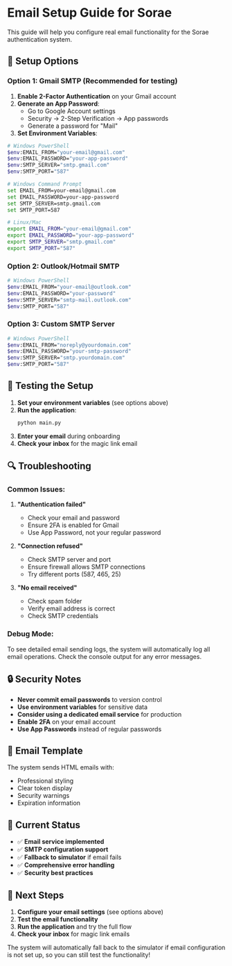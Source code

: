 # Email Setup Guide for Sorae

This guide will help you configure real email functionality for the Sorae authentication system.

## 🔧 Setup Options

### Option 1: Gmail SMTP (Recommended for testing)

1. **Enable 2-Factor Authentication** on your Gmail account
2. **Generate an App Password**:
   - Go to Google Account settings
   - Security → 2-Step Verification → App passwords
   - Generate a password for "Mail"
3. **Set Environment Variables**:

```bash
# Windows PowerShell
$env:EMAIL_FROM="your-email@gmail.com"
$env:EMAIL_PASSWORD="your-app-password"
$env:SMTP_SERVER="smtp.gmail.com"
$env:SMTP_PORT="587"

# Windows Command Prompt
set EMAIL_FROM=your-email@gmail.com
set EMAIL_PASSWORD=your-app-password
set SMTP_SERVER=smtp.gmail.com
set SMTP_PORT=587

# Linux/Mac
export EMAIL_FROM="your-email@gmail.com"
export EMAIL_PASSWORD="your-app-password"
export SMTP_SERVER="smtp.gmail.com"
export SMTP_PORT="587"
```

### Option 2: Outlook/Hotmail SMTP

```bash
# Windows PowerShell
$env:EMAIL_FROM="your-email@outlook.com"
$env:EMAIL_PASSWORD="your-password"
$env:SMTP_SERVER="smtp-mail.outlook.com"
$env:SMTP_PORT="587"
```

### Option 3: Custom SMTP Server

```bash
# Windows PowerShell
$env:EMAIL_FROM="noreply@yourdomain.com"
$env:EMAIL_PASSWORD="your-smtp-password"
$env:SMTP_SERVER="smtp.yourdomain.com"
$env:SMTP_PORT="587"
```

## 🚀 Testing the Setup

1. **Set your environment variables** (see options above)
2. **Run the application**:
   ```bash
   python main.py
   ```
3. **Enter your email** during onboarding
4. **Check your inbox** for the magic link email

## 🔍 Troubleshooting

### Common Issues:

1. **"Authentication failed"**
   - Check your email and password
   - Ensure 2FA is enabled for Gmail
   - Use App Password, not your regular password

2. **"Connection refused"**
   - Check SMTP server and port
   - Ensure firewall allows SMTP connections
   - Try different ports (587, 465, 25)

3. **"No email received"**
   - Check spam folder
   - Verify email address is correct
   - Check SMTP credentials

### Debug Mode:

To see detailed email sending logs, the system will automatically log all email operations. Check the console output for any error messages.

## 🔒 Security Notes

- **Never commit email passwords** to version control
- **Use environment variables** for sensitive data
- **Consider using a dedicated email service** for production
- **Enable 2FA** on your email account
- **Use App Passwords** instead of regular passwords

## 📧 Email Template

The system sends HTML emails with:
- Professional styling
- Clear token display
- Security warnings
- Expiration information

## 🎯 Current Status

- ✅ **Email service implemented**
- ✅ **SMTP configuration support**
- ✅ **Fallback to simulator** if email fails
- ✅ **Comprehensive error handling**
- ✅ **Security best practices**

## 🚀 Next Steps

1. **Configure your email settings** (see options above)
2. **Test the email functionality**
3. **Run the application** and try the full flow
4. **Check your inbox** for magic link emails

The system will automatically fall back to the simulator if email configuration is not set up, so you can still test the functionality!
